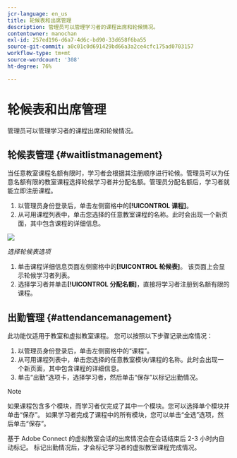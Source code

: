```yaml
---
jcr-language: en_us
title: 轮候表和出席管理
description: 管理员可以管理学习者的课程出席和轮候情况。
contentowner: manochan
exl-id: 257ed196-d6a7-4d6c-bd90-33d658f6ba55
source-git-commit: a0c01c0d691429bd66a3a2ce4cfc175ad0703157
workflow-type: tm+mt
source-wordcount: '308'
ht-degree: 76%

---
```


# 轮候表和出席管理

管理员可以管理学习者的课程出席和轮候情况。

## 轮候表管理 {#waitlistmanagement}

当任意教室课程名额有限时，学习者会根据其注册顺序进行轮候。管理员可以为任意名额有限的教室课程选择轮候学习者并分配名额。管理员分配名额后，学习者就能立即注册课程。

1. 以管理员身份登录后，单击左侧窗格中的&#x200B;**[!UICONTROL 课程]**。
1. 从可用课程列表中，单击您选择的任意教室课程的名称。此时会出现一个新页面，其中包含课程的详细信息。

![](assets/waitlist-and-attendance-mgmnt.png)

*选择轮候表选项*

1. 单击课程详细信息页面左侧窗格中的&#x200B;**[!UICONTROL 轮候表]**。 该页面上会显示轮候学习者列表。
1. 选择学习者并单击&#x200B;**[!UICONTROL 分配名额]**，直接将学习者注册到名额有限的课程。

## 出勤管理 {#attendancemanagement}

此功能仅适用于教室和虚拟教室课程。 您可以按照以下步骤记录出席情况：

1. 以管理员身份登录后，单击左侧窗格中的“课程”。
1. 从可用课程列表中，单击您选择的任意教室模块/课程的名称。此时会出现一个新页面，其中包含课程的详细信息。
1. 单击“出勤”选项卡，选择学习者，然后单击“保存”以标记出勤情况。

>[!NOTE]
>
>如果课程包含多个模块，而学习者仅完成了其中一个模块。您可以选择单个模块并单击“保存”。 如果学习者完成了课程中的所有模块，您可以单击“全选”选项，然后单击“保存”。

基于 Adobe Connect 的虚拟教室会话的出席情况会在会话结束后 2-3 小时内自动标记。 标记出勤情况后，才会标记学习者的虚拟教室课程完成情况。

